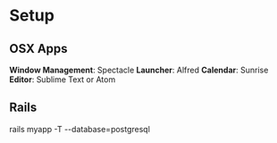 Setup
=====

OSX Apps
--------
**Window Management**: Spectacle 
**Launcher**: Alfred
**Calendar**: Sunrise
**Editor**: Sublime Text or Atom


Rails
-----
rails myapp -T --database=postgresql

